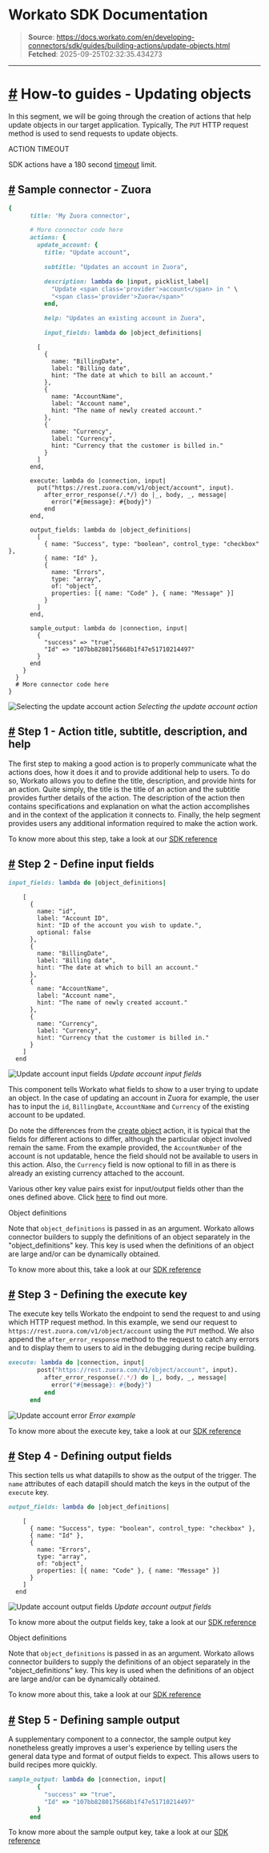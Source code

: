 # Workato SDK Documentation

> **Source**: https://docs.workato.com/en/developing-connectors/sdk/guides/building-actions/update-objects.html
> **Fetched**: 2025-09-25T02:32:35.434273

---

# [#](<#how-to-guides-updating-objects>) How-to guides - Updating objects

In this segment, we will be going through the creation of actions that help update objects in our target application. Typically, The `PUT` HTTP request method is used to send requests to update objects.

ACTION TIMEOUT

SDK actions have a 180 second [timeout](</recipes/recipe-job-errors.html#timeouts>) limit.

## [#](<#sample-connector-zuora>) Sample connector - Zuora
```ruby
{
      title: 'My Zuora connector',

      # More connector code here
      actions: {
        update_account: {
          title: "Update account",

          subtitle: "Updates an account in Zuora",

          description: lambda do |input, picklist_label|
            "Update <span class='provider'>account</span> in " \
            "<span class='provider'>Zuora</span>"
          end,

          help: "Updates an existing account in Zuora",

          input_fields: lambda do |object_definitions|
```
            [
              {
                name: "BillingDate",
                label: "Billing date",
                hint: "The date at which to bill an account."
              },
              {
                name: "AccountName",
                label: "Account name",
                hint: "The name of newly created account."
              },
              {
                name: "Currency",
                label: "Currency",
                hint: "Currency that the customer is billed in."
              }
            ]
          end,

          execute: lambda do |connection, input|
            put("https://rest.zuora.com/v1/object/account", input).
              after_error_response(/.*/) do |_, body, _, message|
                error("#{message}: #{body}")
              end
          end,

          output_fields: lambda do |object_definitions|
            [
              { name: "Success", type: "boolean", control_type: "checkbox" },
              { name: "Id" },
              {
                name: "Errors",
                type: "array",
                of: "object",
                properties: [{ name: "Code" }, { name: "Message" }]
              }
            ]
          end,

          sample_output: lambda do |connection, input|
            {
              "success" => "true",
              "Id" => "107bb8280175668b1f47e51710214497"
            }
          end
        }
      }
      # More connector code here
    }



![Selecting the update account action](/assets/img/update_overall.2765b0cc.png) _Selecting the update account action_

## [#](<#step-1-action-title-subtitle-description-and-help>) Step 1 - Action title, subtitle, description, and help

The first step to making a good action is to properly communicate what the actions does, how it does it and to provide additional help to users. To do so, Workato allows you to define the title, description, and provide hints for an action. Quite simply, the title is the title of an action and the subtitle provides further details of the action. The description of the action then contains specifications and explanation on what the action accomplishes and in the context of the application it connects to. Finally, the help segment provides users any additional information required to make the action work.

To know more about this step, take a look at our [SDK reference](</developing-connectors/sdk/sdk-reference/actions.html#title>)

## [#](<#step-2-define-input-fields>) Step 2 - Define input fields
```ruby
input_fields: lambda do |object_definitions|
```
        [
          {
            name: "id",
            label: "Account ID",
            hint: "ID of the account you wish to update.",
            optional: false
          },
          {
            name: "BillingDate",
            label: "Billing date",
            hint: "The date at which to bill an account."
          },
          {
            name: "AccountName",
            label: "Account name",
            hint: "The name of newly created account."
          },
          {
            name: "Currency",
            label: "Currency",
            hint: "Currency that the customer is billed in."
          }
        ]
      end



![Update account input fields](/assets/img/update_input.985b9e8a.png) _Update account input fields_

This component tells Workato what fields to show to a user trying to update an object. In the case of updating an account in Zuora for example, the user has to input the `id`, `BillingDate`, `AccountName` and `Currency` of the existing account to be updated.

Do note the differences from the [create object](</developing-connectors/sdk/guides/building-actions/create-objects.html>) action, it is typical that the fields for different actions to differ, although the particular object involved remain the same. From the example provided, the `AccountNumber` of the account is not updatable, hence the field should not be available to users in this action. Also, the `Currency` field is now optional to fill in as there is already an existing currency attached to the account.

Various other key value pairs exist for input/output fields other than the ones defined above. Click [here](</developing-connectors/sdk/sdk-reference/actions.html#input-fields>) to find out more.

Object definitions

Note that `object_definitions` is passed in as an argument. Workato allows connector builders to supply the definitions of an object separately in the "object_definitions" key. This key is used when the definitions of an object are large and/or can be dynamically obtained.

To know more about this, take a look at our [SDK reference](</developing-connectors/sdk/sdk-reference/object_definitions.html>)

## [#](<#step-3-defining-the-execute-key>) Step 3 - Defining the execute key

The execute key tells Workato the endpoint to send the request to and using which HTTP request method. In this example, we send our request to `https://rest.zuora.com/v1/object/account` using the `PUT` method. We also append the `after_error_response` method to the request to catch any errors and to display them to users to aid in the debugging during recipe building.
```ruby
execute: lambda do |connection, input|
        post("https://rest.zuora.com/v1/object/account", input).
          after_error_response(/.*/) do |_, body, _, message|
            error("#{message}: #{body}")
          end
      end


```

![Update account error](/assets/img/update_error.781fb229.png) _Error example_

To know more about the execute key, take a look at our [SDK reference](</developing-connectors/sdk/sdk-reference/actions.html#execute>)

## [#](<#step-4-defining-output-fields>) Step 4 - Defining output fields

This section tells us what datapills to show as the output of the trigger. The `name` attributes of each datapill should match the keys in the output of the `execute` key.
```ruby
output_fields: lambda do |object_definitions|
```
        [
          { name: "Success", type: "boolean", control_type: "checkbox" },
          { name: "Id" },
          {
            name: "Errors",
            type: "array",
            of: "object",
            properties: [{ name: "Code" }, { name: "Message" }]
          }
        ]
      end



![Update account output fields](/assets/img/update_output.0aff23e6.png) _Update account output fields_

To know more about the output fields key, take a look at our [SDK reference](</developing-connectors/sdk/sdk-reference/actions.html#output-fields>)

Object definitions

Note that `object_definitions` is passed in as an argument. Workato allows connector builders to supply the definitions of an object separately in the "object_definitions" key. This key is used when the definitions of an object are large and/or can be dynamically obtained.

To know more about this, take a look at our [SDK reference](</developing-connectors/sdk/sdk-reference/object_definitions.html>)

## [#](<#step-5-defining-sample-output>) Step 5 - Defining sample output

A supplementary component to a connector, the sample output key nonetheless greatly improves a user's experience by telling users the general data type and format of output fields to expect. This allows users to build recipes more quickly.
```ruby
sample_output: lambda do |connection, input|
        {
          "success" => "true",
          "Id" => "107bb8280175668b1f47e51710214497"
        }
      end


```

To know more about the sample output key, take a look at our [SDK reference](</developing-connectors/sdk/sdk-reference/actions.html#sample-output>)
